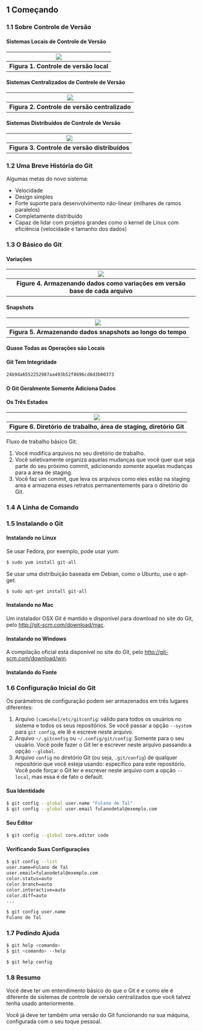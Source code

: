 ## 1 Começando

### 1.1 Sobre Controle de Versão

#### Sistemas Locais de Controle de Versão

|             ![](local.png)             |
| :------------------------------------: |
| **Figura 1. Controle de versão local** |

#### Sistemas Centralizados de Controle de Versão

|             ![](centralized.png)              |
| :-------------------------------------------: |
| **Figura 2. Controle de versão centralizado** |

#### Sistemas Distribuídos de Controle de Versão

|             ![](distributed.png)              |
| :-------------------------------------------: |
| **Figura 3. Controle de versão distribuídos** |

### 1.2 Uma Breve História do Git

Algumas metas do novo sistema:

* Velocidade
* Design simples
* Forte suporte para desenvolvimento não-linear (milhares de ramos paralelos)
* Completamente distribuído
* Capaz de lidar com projetos grandes como o kernel de Linux com eficiência (velocidade e tamanho dos dados)

### 1.3 O Básico do Git

#### Variações

|                       ![](deltas.png)                        |
| :----------------------------------------------------------: |
| **Figure 4. Armazenando dados como variações em versão base de cada arquivo** |

#### Snapshots

|                     ![](snapshots.png)                      |
| :---------------------------------------------------------: |
| **Figura 5. Armazenando dados snapshots ao longo do tempo** |

#### Quase Todas as Operações são Locais

#### Git Tem Integridade

```bash
24b9da6552252987aa493b52f8696cd6d3b00373
```

#### O Git Geralmente Somente Adiciona Dados

#### Os Três Estados

|                        ![](areas.png)                        |
| :----------------------------------------------------------: |
| **Figure 6. Diretório de trabalho, área de staging, diretório Git** |

Fluxo de trabalho básico Git:

1. Você modifica arquivos no seu diretório de trabalho.
2. Você seletivamente organiza aquelas mudanças que você quer que seja parte do seu próximo commit, adicionando *somente* aquelas mudanças para a área de staging.
3. Você faz um commit, que leva os arquivos como eles estão na staging area e armazena esses retratos permanentemente para o diretório do Git.

### 1.4 A Linha de Comando

### 1.5 Instalando o Git

#### Instalando no Linux

Se usar Fedora, por exemplo, pode usar yum:

```bash
$ sudo yum install git-all
```
Se usar uma distribuição baseada em Debian, como o Ubuntu, use o apt-get:
```bash
$ sudo apt-get install git-all
```

#### Instalando no Mac

Um instalador OSX Git é mantido e disponível para download no site do Git, pelo http://git-scm.com/download/mac.

#### Instalando no Windows

A compilação oficial está disponível no site do Git, pelo http://git-scm.com/download/win.

#### Instalando do Fonte

### 1.6 Configuração Inicial do Git

Os parâmetros de configuração podem ser armazenados em três lugares diferentes:

1. Arquivo `[caminho]/etc/gitconfig`: válido para todos os usuários no sistema e todos os seus repositórios. Se você passar a opção `--system` para `git config`, ele lê e escreve neste arquivo.
2. Arquivo `~/.gitconfig` ou `~/.config/git/config`: Somente para o seu usuário. Você pode fazer o Git ler e escrever neste arquivo passando a opção `--global`.
3. Arquivo `config` no diretório Git (ou seja, `.git/config`) de qualquer repositório que você esteja usando: específico para este repositório. Você pode forçar o Git ler e escrever neste arquivo com a opção `--local`, mas essa é de fato o default.

#### Sua Identidade

```bash
$ git config --global user.name "Fulano de Tal"
$ git config --global user.email fulanodetal@exemplo.com
```

#### Seu Editor

```bash
$ git config --global core.editor code
```

#### Verificando Suas Configurações

```bash
$ git config --list
user.name=Fulano de Tal
user.email=fulanodetal@exemplo.com
color.status=auto
color.branch=auto
color.interactive=auto
color.diff=auto
...
```

```bash
$ git config user.name
Fulano de Tal
```

### 1.7 Pedindo Ajuda

```bash
$ git help <comando>
$ git <comando> --help
```

```bash
$ git help config
```

### 1.8 Resumo

Você deve ter um entendimento básico do que o Git é e como ele é diferente de sistemas de controle de versão centralizados que você talvez tenha usado anteriormente. 

Você já deve ter também uma versão do Git funcionando na sua máquina, configurada com o seu toque pessoal. 

